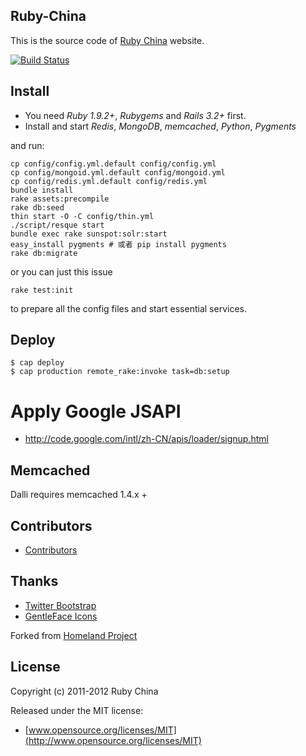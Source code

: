 ## Ruby-China 

This is the source code of [Ruby China](http://ruby-china.org) website.

[![Build
Status](https://secure.travis-ci.org/ruby-china/ruby-china.png?branch=master&.png)](http://travis-ci.org/ruby-china/ruby-china)

## Install

  * You need *Ruby 1.9.2+*, *Rubygems* and *Rails 3.2+* first.
  * Install and start *Redis*, *MongoDB*, *memcached*, *Python*, *Pygments*

and run:

    cp config/config.yml.default config/config.yml
    cp config/mongoid.yml.default config/mongoid.yml
    cp config/redis.yml.default config/redis.yml
    bundle install
    rake assets:precompile
    rake db:seed
    thin start -O -C config/thin.yml
    ./script/resque start
    bundle exec rake sunspot:solr:start
    easy_install pygments # 或者 pip install pygments
    rake db:migrate

or you can just this issue 


    rake test:init

to prepare all the config files and start essential services.

## Deploy

    $ cap deploy
    $ cap production remote_rake:invoke task=db:setup

# Apply Google JSAPI

* http://code.google.com/intl/zh-CN/apis/loader/signup.html

## Memcached

Dalli requires memcached 1.4.x +

## Contributors

* [Contributors](https://github.com/ruby-china/ruby-china/contributors)

## Thanks

* [Twitter Bootstrap](https://twitter.github.com/bootstrap)
* [GentleFace Icons](http://www.gentleface.com/free_icon_set.html)

Forked from [Homeland Project](https://github.com/huacnlee/homeland)

## License

Copyright (c) 2011-2012 Ruby China

Released under the MIT license:

* [www.opensource.org/licenses/MIT](http://www.opensource.org/licenses/MIT)
